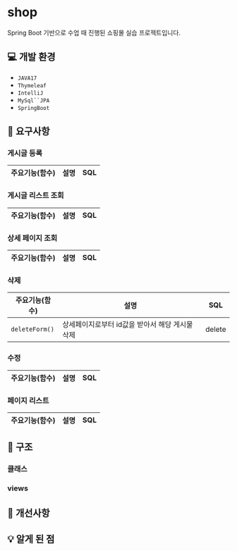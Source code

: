# shop
Spring Boot 기반으로 수업 때 진행된 쇼핑몰 실습 프로젝트입니다.
## :computer: 개발 환경
* `JAVA17`
* `Thymeleaf`
* `IntelliJ`
* `MySql``JPA`
* `SpringBoot`

## :memo: 요구사항
### 게시글 등록
|주요기능(함수)|설명|SQL
|---|---|---|
### 게시글 리스트 조회
|주요기능(함수)|설명|SQL
|---|---|---|
### 상세 페이지 조회
|주요기능(함수)|설명|SQL
|---|---|---|
### 삭제
|주요기능(함수)|설명|SQL
|---|---|---|
|`deleteForm()`|상세페이지로부터 id값을 받아서 해당 게시물 삭제|delete|
### 수정
|주요기능(함수)|설명|SQL
|---|---|---|
### 페이지 리스트
|주요기능(함수)|설명|SQL
|---|---|---|
## :open_file_folder: 구조
### 클래스
### views
## :wrench: 개선사항

## :bulb: 알게 된 점
